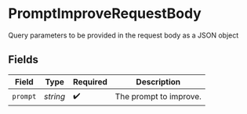 # PromptImproveRequestBody

Query parameters to be provided in the request body as a JSON object


## Fields

| Field                  | Type                   | Required               | Description            |
| ---------------------- | ---------------------- | ---------------------- | ---------------------- |
| `prompt`               | *string*               | :heavy_check_mark:     | The prompt to improve. |